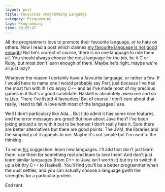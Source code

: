 ```yaml
---
layout: post
title: Favourite Programming Language
category: Programming
tags: Programming
time: 20:05:47
---
```



All the programmers love to promote their favourite language, or to hate on others. Now I read a post which claimes [my favourite language is not good enough][fav]! But he's correct of course, there is no one language to rule them all. You should always choose the mest language for the job, be it C or Ruby, but most don't learn enough of them. Maybe he's right, maybe we're all just lazy?

[fav]: http://blaag.haard.se/Your-favourite-programming-language-is-not-good-enough/


Whatever the reason I certainly have a favourite language, or rather a few. If I would have to name one I would probably say Perl, just because I've had the most fun with it! I do enjoy C++ and as I've made most of my precious games in it that's a good candidate. Haskell is absolutely awesome and so is Lisp. There I've listed 4 favourites! But of course I don't care about that really, I tend to fall in love with most of the languages I use.

Well I don't particulary like Ada... But I do admit it has some nice features, and the error messages are great! But how about Java then? I've been joking around a lot with it but to be honest I don't really hate it. Sure there are better alternatives but there are good points. The JVM, the libraries and the simplicity of it appeals to me. Maybe it's not simple but I'm used to the thinking.

To echo [his][fav] suggestion: learn new languages. I'll add that don't just learn them: use them for something real and learn to love them! And don't just learn similar languages (from C++ to Java isn't worth it) but try to switch it up a bit (try C++ to Haskell). You'll find you'll be a better programmer when the dust settles, and you can actually choose a language gwith the strengths for a particular prolem.

End rant.

